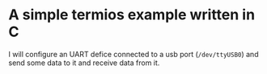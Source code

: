 # A simple termios example written in C
I will configure an UART defice connected to a usb port (`/dev/ttyUSB0`) and send some data to it and receive data from it.
